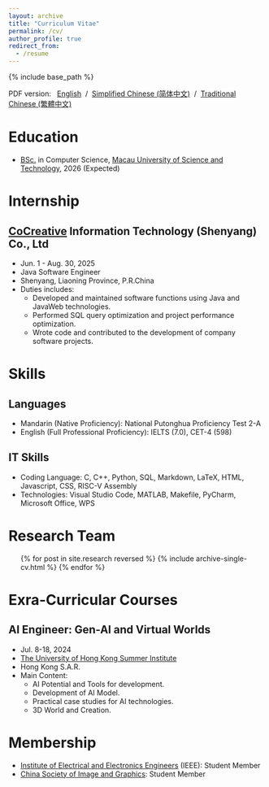 ```yaml
---
layout: archive
title: "Curriculum Vitae"
permalink: /cv/
author_profile: true
redirect_from:
  - /resume
---
```


{% include base_path %}

PDF version: &nbsp;
<a href="../documents/Zecheng_ QIU_CV.pdf">English</a> 
&nbsp;/&nbsp;
<a href="../documents/仇泽程简历.pdf">Simplified Chinese (简体中文)</a>
&nbsp;/&nbsp;
<a href="../documents/仇澤程履歷.pdf">Traditional Chinese (繁體中文)</a>

Education
======
* [BSc.](https://fie.must.edu.mo/id-1439/program/view/id-211.html) in Computer Science, [Macau University of Science and Technology](https://www.must.edu.mo/index.html?locale=en_US), 2026 (Expected)

Internship
======

[CoCreative](https://www.cncsys.com.cn) Information Technology (Shenyang) Co., Ltd
------
* Jun. 1 - Aug. 30, 2025
* Java Software Engineer
* Shenyang, Liaoning Province, P.R.China
* Duties includes: 
  * Developed and maintained software functions using Java and JavaWeb technologies.
  * Performed SQL query optimization and project performance optimization.
  * Wrote code and contributed to the development of company software projects.

  
Skills
======

Languages
------
  * Mandarin (Native Proficiency): National Putonghua Proficiency Test 2-A
  * English (Full Professional Proficiency): IELTS (7.0), CET-4 (598)

IT Skills
------
* Coding Language: C, C++, Python, SQL, Markdown, LaTeX, HTML, Javascript, CSS, RISC-V Assembly
* Technologies: Visual Studio Code, MATLAB, Makefile, PyCharm, Microsoft Office, WPS

<!-- Publications
======
  <ul>{% for post in site.publications reversed %}
    {% include archive-single-cv.html %}
  {% endfor %}</ul> -->
  

<!-- Talks
======
  <ul>{% for post in site.talks reversed %}
    {% include archive-single-talk-cv.html  %}
  {% endfor %}</ul> -->
  
Research Team
======
  <ul>{% for post in site.research reversed %}
    {% include archive-single-cv.html %}
  {% endfor %}</ul>


Exra-Curricular Courses
======

AI Engineer: Gen-AI and Virtual Worlds 
------
* Jul. 8-18, 2024
* [The University of Hong Kong Summer Institute](https://www.summerinstitute.hku.hk)
* Hong Kong S.A.R.
* Main Content: 
  * AI Potential and Tools for development.
  * Development of AI Model.
  * Practical case studies for AI technologies.
  * 3D World and Creation.
  
Membership
======
* [Institute of Electrical and Electronics Engineers](https://www.ieee.org) (IEEE): Student Member
* [China Society of Image and Graphics](https://en.csig.org.cn/index.html): Student Member

